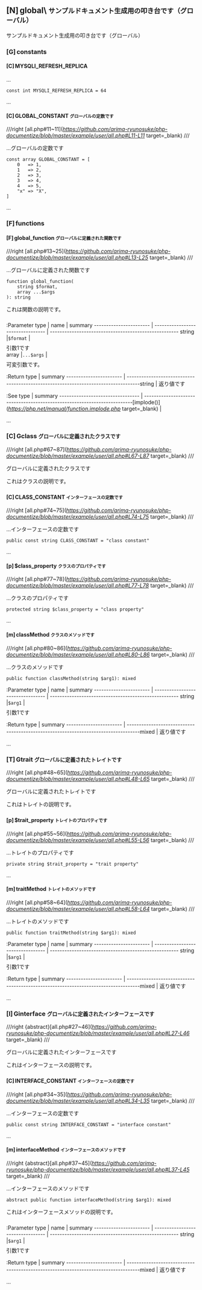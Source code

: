 <style>.rst-content .right.sidebar {
    margin: -3.2em 4px 4px 0px;
}
.section-header small {
    display: none;
}
a[href^="http://"],
a[href^="https://"] {
    font-style: italic;
    text-decoration: underline;
}
a[href^="#--"] {
    color: #404040;
    cursor: not-allowed;
    text-decoration: underline dotted;
}
table.no-border code {
    font-size: 1em;
    padding: 0;
    background-color: transparent;
    border: none;
    white-space: nowrap;
}
span.summary:not(:first-child) {
    display: block;
    margin-top: 0.5em;
}
div.description {
    margin-bottom: 24px;
}
div.description h1,
div.description h2,
div.description h3,
div.description h4,
div.description h5,
div.description h6 {
    background: transparent;
}
</style>
<script>window.addEventListener('hashchange', function (e) {
    const url = new URL(e.newURL);
    const target = document.querySelector('#' + CSS.escape(decodeURIComponent(url.hash.substring(1))));
    const section = target?.closest('.section');
    const details = Array.from(section?.children ?? []).find(e => e.tagName === 'DETAILS');
    if (details) {
        details.open = true;
    }
});
</script>

## [N] global\\ <small><span class="summary">サンプルドキュメント生成用の叩き台です（グローバル）</span></small>

<div class="description">

サンプルドキュメント生成用の叩き台です（グローバル）

</div>

### <a id='--constants' class='anchor'></a>[G] constants

#### <a id='MYSQLI_REFRESH_REPLICA' class='anchor'></a>[C] MYSQLI\_REFRESH\_REPLICA <small><span class="summary"></span></small>


...
```php:Definitation
const int MYSQLI_REFRESH_REPLICA = 64
```



...


#### <a id='GLOBAL_CONSTANT' class='anchor'></a>[C] GLOBAL\_CONSTANT <small><span class="summary">グローバルの定数です</span></small>

///right
[all.php#11~11](https://github.com/arima-ryunosuke/php-documentize/blob/master/example/user/all.php#L11-L11 target=_blank)
///

...グローバルの定数です
```php:Definitation
const array GLOBAL_CONSTANT = [
    0   => 1,
    1   => 2,
    2   => 3,
    3   => 4,
    4   => 5,
    "x" => "X",
]
```



...


### <a id='--functions' class='anchor'></a>[F] functions

#### <a id='global_function()' class='anchor'></a>[F] global\_function <small><span class="summary">グローバルに定義された関数です</span></small>

///right
[all.php#13~25](https://github.com/arima-ryunosuke/php-documentize/blob/master/example/user/all.php#L13-L25 target=_blank)
///

...グローバルに定義された関数です
```php:Definitation
function global_function(
    string $format,
    array ...$args
): string
```

<div class="description">


これは関数の説明です。

</div>

:Parameter
type | name | summary
----------------------- | --------------------------------- | -----------------------------------------------------
​string | ​`$format` | ​<span class="summary">引数1です</span>
​array | ​`...$args` | ​<span class="summary">可変引数です。</span>

:Return
type | summary
----------------------- | -----------------------------------------------------------------------------------
​string | ​<span class="summary">返り値です</span>


:See
type | summary
--------------------------------- | -------------------------------------------------------------------------
​[implode()](https://php.net/manual/function.implode.php target=_blank) | ​<span class="summary"></span>

...


### <a id='Gclass' class='anchor'></a>[C] Gclass <small><span class="summary">グローバルに定義されたクラスです</span></small>

///right
[all.php#67~87](https://github.com/arima-ryunosuke/php-documentize/blob/master/example/user/all.php#L67-L87 target=_blank)
///

<div class="description">

グローバルに定義されたクラスです

これはクラスの説明です。

</div>






#### <a id='Gclass::CLASS_CONSTANT' class='anchor'></a>[C] CLASS\_CONSTANT <small><span class="summary">インターフェースの定数です</span></small>

///right
[all.php#74~75](https://github.com/arima-ryunosuke/php-documentize/blob/master/example/user/all.php#L74-L75 target=_blank)
///

...インターフェースの定数です
```php:Definitation
public const string CLASS_CONSTANT = "class constant"
```




...


#### <a id='Gclass::$class_property' class='anchor'></a>[p] $class\_property <small><span class="summary">クラスのプロパティです</span></small>

///right
[all.php#77~78](https://github.com/arima-ryunosuke/php-documentize/blob/master/example/user/all.php#L77-L78 target=_blank)
///

...クラスのプロパティです
```php:Definitation
protected string $class_property = "class property"
```




...


#### <a id='Gclass::classMethod()' class='anchor'></a>[m] classMethod <small><span class="summary">クラスのメソッドです</span></small>

///right
[all.php#80~86](https://github.com/arima-ryunosuke/php-documentize/blob/master/example/user/all.php#L80-L86 target=_blank)
///

...クラスのメソッドです
```php:Definitation
public function classMethod(string $arg1): mixed
```


:Parameter
type | name | summary
----------------------- | --------------------------------- | -----------------------------------------------------
​string | ​`$arg1` | ​<span class="summary">引数1です</span>

:Return
type | summary
----------------------- | -----------------------------------------------------------------------------------
​mixed | ​<span class="summary">返り値です</span>




...


### <a id='Gtrait' class='anchor'></a>[T] Gtrait <small><span class="summary">グローバルに定義されたトレイトです</span></small>

///right
[all.php#48~65](https://github.com/arima-ryunosuke/php-documentize/blob/master/example/user/all.php#L48-L65 target=_blank)
///

<div class="description">

グローバルに定義されたトレイトです

これはトレイトの説明です。

</div>







#### <a id='Gtrait::$trait_property' class='anchor'></a>[p] $trait\_property <small><span class="summary">トレイトのプロパティです</span></small>

///right
[all.php#55~56](https://github.com/arima-ryunosuke/php-documentize/blob/master/example/user/all.php#L55-L56 target=_blank)
///

...トレイトのプロパティです
```php:Definitation
private string $trait_property = "trait property"
```




...


#### <a id='Gtrait::traitMethod()' class='anchor'></a>[m] traitMethod <small><span class="summary">トレイトのメソッドです</span></small>

///right
[all.php#58~64](https://github.com/arima-ryunosuke/php-documentize/blob/master/example/user/all.php#L58-L64 target=_blank)
///

...トレイトのメソッドです
```php:Definitation
public function traitMethod(string $arg1): mixed
```


:Parameter
type | name | summary
----------------------- | --------------------------------- | -----------------------------------------------------
​string | ​`$arg1` | ​<span class="summary">引数1です</span>

:Return
type | summary
----------------------- | -----------------------------------------------------------------------------------
​mixed | ​<span class="summary">返り値です</span>




...


### <a id='Ginterface' class='anchor'></a>[I] Ginterface <small><span class="summary">グローバルに定義されたインターフェースです</span></small>

///right
{abstract}[all.php#27~46](https://github.com/arima-ryunosuke/php-documentize/blob/master/example/user/all.php#L27-L46 target=_blank)
///

<div class="description">

グローバルに定義されたインターフェースです

これはインターフェースの説明です。

</div>






#### <a id='Ginterface::INTERFACE_CONSTANT' class='anchor'></a>[C] INTERFACE\_CONSTANT <small><span class="summary">インターフェースの定数です</span></small>

///right
[all.php#34~35](https://github.com/arima-ryunosuke/php-documentize/blob/master/example/user/all.php#L34-L35 target=_blank)
///

...インターフェースの定数です
```php:Definitation
public const string INTERFACE_CONSTANT = "interface constant"
```




...



#### <a id='Ginterface::interfaceMethod()' class='anchor'></a>[m] interfaceMethod <small><span class="summary">インターフェースのメソッドです</span></small>

///right
{abstract}[all.php#37~45](https://github.com/arima-ryunosuke/php-documentize/blob/master/example/user/all.php#L37-L45 target=_blank)
///

...インターフェースのメソッドです
```php:Definitation
abstract public function interfaceMethod(string $arg1): mixed
```

<div class="description">


これはインターフェースメソッドの説明です。

</div>

:Parameter
type | name | summary
----------------------- | --------------------------------- | -----------------------------------------------------
​string | ​`$arg1` | ​<span class="summary">引数1です</span>

:Return
type | summary
----------------------- | -----------------------------------------------------------------------------------
​mixed | ​<span class="summary">返り値です</span>




...





